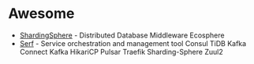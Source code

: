 # Awesome

- [ShardingSphere](https://github.com/apache/incubator-shardingsphere) - Distributed Database Middleware Ecosphere
- [Serf](https://github.com/hashicorp/serf) - Service orchestration and management tool
Consul
TiDB
Kafka Connect
Kafka
HikariCP
Pulsar
Traefik
Sharding-Sphere
Zuul2